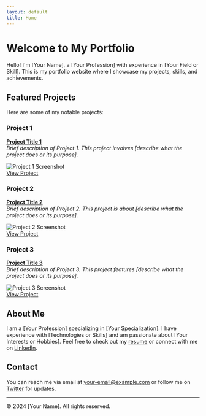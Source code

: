 ```yaml
---
layout: default
title: Home
---
```


# Welcome to My Portfolio

Hello! I'm [Your Name], a [Your Profession] with experience in [Your Field or Skill]. This is my portfolio website where I showcase my projects, skills, and achievements.

## Featured Projects

Here are some of my notable projects:

### Project 1

**[Project Title 1](https://github.com/your-username/project1)**  
*Brief description of Project 1. This project involves [describe what the project does or its purpose].*

![Project 1 Screenshot](assets/project1-screenshot.png)  
[View Project](https://github.com/your-username/project1)

### Project 2

**[Project Title 2](https://github.com/your-username/project2)**  
*Brief description of Project 2. This project is about [describe what the project does or its purpose].*

![Project 2 Screenshot](assets/project2-screenshot.png)  
[View Project](https://github.com/your-username/project2)

### Project 3

**[Project Title 3](https://github.com/your-username/project3)**  
*Brief description of Project 3. This project features [describe what the project does or its purpose].*

![Project 3 Screenshot](assets/project3-screenshot.png)  
[View Project](https://github.com/your-username/project3)

## About Me

I am a [Your Profession] specializing in [Your Specialization]. I have experience with [Technologies or Skills] and am passionate about [Your Interests or Hobbies]. Feel free to check out my [resume](assets/resume.pdf) or connect with me on [LinkedIn](https://linkedin.com/in/your-profile).

## Contact

You can reach me via email at [your-email@example.com](mailto:your-email@example.com) or follow me on [Twitter](https://twitter.com/your-profile) for updates.

---

&copy; 2024 [Your Name]. All rights reserved.
